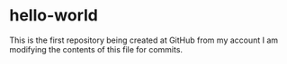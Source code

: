 # hello-world
This is the first repository being created at GitHub from my account
I am modifying the contents of this file for commits.
